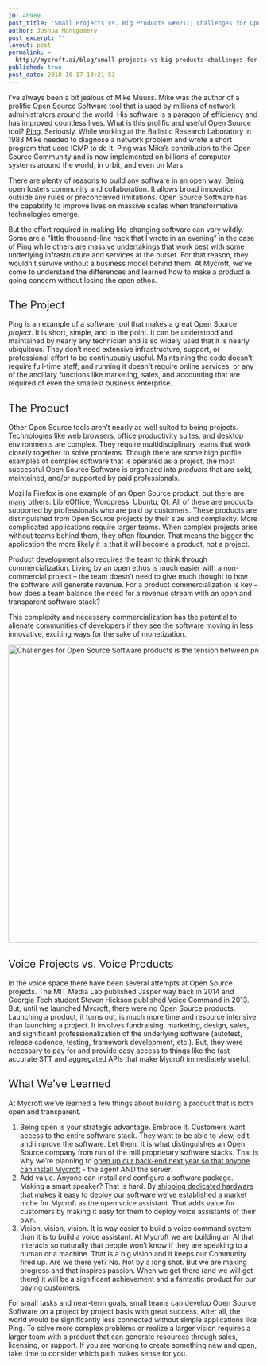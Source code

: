 ```yaml
---
ID: 40989
post_title: 'Small Projects vs. Big Products &#8211; Challenges for Open Source Software'
author: Joshua Montgomery
post_excerpt: ""
layout: post
permalink: >
  http://mycroft.ai/blog/small-projects-vs-big-products-challenges-for-open-source-software/
published: true
post_date: 2018-10-17 13:21:53
---
```

<span style="font-weight: 400;">I’ve always been a bit jealous of Mike Muuss. Mike was the author of a prolific Open Source Software tool that is used by millions of network administrators around the world. His software is a paragon of efficiency and has improved countless lives. What is this prolific and useful Open Source tool? </span><a href="https://www.webcitation.org/5saCKBpgH" target="_blank" rel="noopener"><span style="font-weight: 400;">Ping</span></a><span style="font-weight: 400;">. Seriously. While working at the Ballistic Research Laboratory in 1983 Mike needed to diagnose a network problem and wrote a short program that used ICMP to do it. Ping was Mike’s contribution to the Open Source Community and is now implemented on billions of computer systems around the world, in orbit, and even on Mars.</span>

<span style="font-weight: 400;">There are plenty of reasons to build any software in an open way. Being open fosters community and collaboration. It allows broad innovation outside any rules or preconceived limitations. Open Source Software has the capability to improve lives on massive scales when transformative technologies emerge.</span>

<span style="font-weight: 400;">But the effort required in making life-changing software can vary wildly. Some are a “little thousand-line hack that I wrote in an evening” in the case of Ping while others are massive undertakings that work best with some underlying infrastructure and services at the outset. For that reason, they wouldn’t survive without a business model behind them. At Mycroft, we’ve come to understand the differences and learned how to make a product a going concern without losing the open ethos.</span>
<h2><span style="font-weight: 400;">The Project</span></h2>
<span style="font-weight: 400;">Ping is an example of a software tool that makes a great Open Source </span><i><span style="font-weight: 400;">project</span></i><span style="font-weight: 400;">. It is short, simple, and to the point. It can be understood and maintained by nearly any technician and is so widely used that it is nearly ubiquitous. They don’t need extensive infrastructure, support, or professional effort to be continuously useful. Maintaining the code doesn’t require full-time staff, and running it doesn’t require online services, or any of the ancillary functions like marketing, sales, and accounting that are required of even the smallest business enterprise.</span>
<h2><span style="font-weight: 400;">The Product</span></h2>
<span style="font-weight: 400;">Other Open Source tools aren’t nearly as well suited to being projects. Technologies like web browsers, office productivity suites, and desktop environments are complex. They require multidisciplinary teams that work closely together to solve problems. Though there are some high profile examples of complex software that is operated as a project, the most successful Open Source Software is organized into </span><i><span style="font-weight: 400;">products </span></i><span style="font-weight: 400;">that are sold, maintained, and/or supported by paid professionals.</span>

<span style="font-weight: 400;">Mozilla Firefox is one example of an Open Source product, but there are many others: LibreOffice, Wordpress, Ubuntu, Qt. All of these are products supported by professionals who are paid by customers. These products are distinguished from Open Source projects by their size and complexity. More complicated applications require larger teams. When complex projects arise without teams behind them, they often flounder. That means the bigger the application the more likely it is that it will become a product, not a project.</span>

<span style="font-weight: 400;">Product development also requires the team to think through commercialization. Living by an open ethos is much easier with a non-commercial project – the team doesn’t need to give much thought to how the software will generate revenue. For a product commercialization is key – how does a team balance the need for a revenue stream with an open and transparent software stack?</span>

This complexity and necessary commercialization has the potential to alienate communities of developers if they see the software moving in less innovative, exciting ways for the sake of monetization.

<a href="https://mycroft.ai/wp-content/uploads/2018/10/MycroftOPENvsPRODUCT-WORDS.png"><img class="alignnone size-full wp-image-40999" src="https://mycroft.ai/wp-content/uploads/2018/10/MycroftOPENvsPRODUCT-WORDS.png" alt="Challenges for Open Source Software products is the tension between profitability and community" width="1200" height="600" /></a>
<h2><span style="font-weight: 400;">Voice Projects vs. Voice Products</span></h2>
<span style="font-weight: 400;">In the voice space there have been several attempts at Open Source projects. The MIT Media Lab published Jasper way back in 2014 and Georgia Tech student Steven Hickson published Voice Command in 2013. But, until we launched Mycroft, there were no Open Source products. Launching a product, it turns out, is much more time and resource intensive than launching a project. It involves fundraising, marketing, design, sales, and significant professionalization of the underlying software (autotest, release cadence, testing, framework development, etc.). But, they were necessary to pay for and provide easy access to things like the fast accurate STT and aggregated APIs that make Mycroft immediately useful.</span>
<h2><span style="font-weight: 400;">What We’ve Learned</span></h2>
<span style="font-weight: 400;">At Mycroft we’ve learned a few things about building a product that is both open and transparent.</span>
<ol>
 	<li style="font-weight: 400;"><span style="font-weight: 400;">Being open is your strategic advantage. Embrace it. Customers want access to the entire software stack. They want to be able to view, edit, and improve the software. Let them. It is what distinguishes an Open Source company from run of the mill proprietary software stacks. That is why we’re planning to <a href="https://mycroft.ai/blog/mycroft-personal-server-conversation/" target="_blank" rel="noopener">open up our back-end next year so that anyone can install Mycroft</a> - the agent AND the server.</span></li>
 	<li style="font-weight: 400;"><span style="font-weight: 400;">Add value. Anyone can install and configure a software package. Making a smart speaker? That is hard. By <a href="https://igg.me/at/mycroft/reft/1649210/blog-oss-product-project" target="_blank" rel="noopener">shipping dedicated hardware</a> that makes it easy to deploy our software we’ve established a market niche for Mycroft as the open voice assistant. That adds value for customers by making it easy for them to deploy voice assistants of their own.</span></li>
 	<li style="font-weight: 400;"><span style="font-weight: 400;">Vision, vision, vision. It is way easier to build a voice command system than it is to build a voice assistant. At Mycroft we are building an AI that interacts so naturally that people won’t know if they are speaking to a human or a machine. That is a big vision and it keeps our Community fired up. Are we there yet? No. Not by a long shot. But we are making progress and that inspires passion. When we get there (and we will get there) it will be a significant achievement and a fantastic product for our paying customers.</span></li>
</ol>
<span style="font-weight: 400;">For small tasks and near-term goals, small teams can develop Open Source Software on a project by project basis with great success. After all, the world would be significantly less connected without simple applications like Ping. To solve more complex problems or realize a larger vision requires a larger team with a product that can generate resources through sales, licensing, or support. If you are working to create something new and open, take time to consider which path makes sense for you.</span>